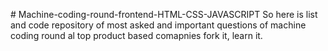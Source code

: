  ﻿# Machine-coding-round-frontend-HTML-CSS-JAVASCRIPT
  So here is list and code repository of most asked and important questions of machine coding round al top product based comapnies fork it, learn it.
